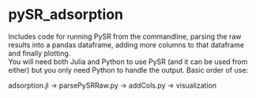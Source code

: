 # pySR_adsorption

Includes code for running PySR from the commandline, parsing the raw results into a pandas dataframe, adding more columns to that dataframe and finally plotting.  
You will need both Julia and Python to use PySR (and it can be used from either) but you only need Python to handle the output.  Basic order of use:

adsorption.jl -> parsePySRRaw.py -> addCols.py -> visualization
